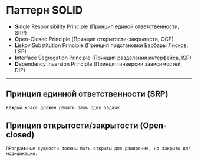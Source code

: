 # Паттерн SOLID

- **S**ingle Responsibility Principle (Принцип единой ответственности, SRP)
- **O**pen-Closed Principle (Принцип открытости-закрытости, OCP)
- **L**iskov Substitution Principle (Принцип подстановки Барбары Лисков, LSP)
- **I**nterface Segregation Principle (Принцип разделения интерфейса, ISP)
- **D**ependency Inversion Principle (Принцип инверсии зависимостей, DIP)
---

## Принцип единной ответственности (SRP)
    Каждый класс должен решать лашь одну задачу.

## Принцип открытости/закрытости (Open-closed)
    ПРограммные сущности должны быть открыты для раширения, но закрыты для модификации.